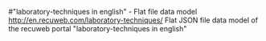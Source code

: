 #"laboratory-techniques in english" - Flat file data model
http://en.recuweb.com/laboratory-techniques/
Flat JSON file data model of the recuweb portal "laboratory-techniques in english"
